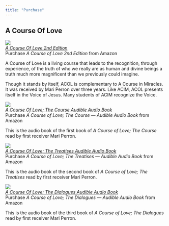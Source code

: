 ```yaml
---
title: "Purchase"
---
```


  <h2 class="ui center aligned icon header">
    <!-- <i class="book icon"></i> -->
    <div class="content">
      A Course Of Love
      <!-- <div class="sub header">On Amazon</div> -->
    </div>
  </h2>

  <div class="ui items">
    <div class="item">
      <a class="ui small image"
        href="https://www.amazon.com/Course-Love-Combined-Second/dp/1584696699?&_encoding=UTF8&tag=cmi0ff-20&linkCode=ur2&linkId=7d5dd837115fcaf19d3bba6418812048&camp=1789&creative=9325
" target="_blank">
        <img src="/t/acol/public/img/acol/acol2-big.jpg">
      </a>
      <div class="content">
        <a class="header" href="https://www.amazon.com/course-love-combined-second/dp/1584696699?&_encoding=UTF8&tag=cmi0ff-20&linkCode=ur2&linkId=7d5dd837115fcaf19d3bba6418812048&camp=1789&creative=9325
" target="_blank">
          <em>A Course Of Love 2nd Edition</em>
        </a>
        <div class="meta">
          <span>Purchase <em>A Course of Love 2nd Edition</em> from Amazon</span>
        </div>
        <div class="description">
          <p>
          A Course of Love is a living course that leads to the recognition, through experience, of the truth of who we really are as human and divine beings a truth much more magnificent than we previously could imagine.
          </p>
          <p>
          Though it stands by itself, ACOL is complementary to A Course in Miracles. It was received by Mari Perron over three years. Like ACIM, ACOL presents itself in the Voice of Jesus. Many students of ACIM recognize the Voice.
          </p>
        </div>
      </div>
    </div>
    <div class="item">
      <a class="ui small image" target="_blank"
        href="https://www.amazon.com/gp/product/B018RGP7GA?&_encoding=UTF8&tag=cmi0ff-20&linkCode=ur2&linkId=cba17a95aff246fdced78cffcd0cb37b&camp=1789&creative=9325
">
        <img src="/t/acol/public/img/acol/acol1-audio.jpg">
      </a>
      <div class="content">
        <a class="header" href="https://www.amazon.com/gp/product/B018RGP7GA?&_encoding=UTF8&tag=cmi0ff-20&linkCode=ur2&linkId=cba17a95aff246fdced78cffcd0cb37b&camp=1789&creative=9325
" target="_blank">
          <em>A Course Of Love; The Course Audible Audio Book</em>
        </a>
        <div class="meta">
          <span>Purchase <em>A Course of Love; The Course &mdash; Audible Audio Book</em> from Amazon</span>
        </div>
        <div class="description">
          <p>This is the audio book of the first book of <em>A Course of Love; The Course</em> read by first receiver Mari Perron.
          </p>
        </div>
      </div>
    </div>
    <div class="item">
      <a class="ui small image" target="_blank"
        href="https://www.amazon.com/Course-Love-Treatises/dp/B075JR7JJS?&_encoding=UTF8&tag=cmi0ff-20&linkCode=ur2&linkId=72179ec0cc2c1e450c3f90ef60dfb708&camp=1789&creative=9325
">
        <img src="/t/acol/public/img/acol/acol2-audio.jpg">
      </a>
      <div class="content">
        <a class="header" href="https://www.amazon.com/Course-Love-Treatises/dp/B075JR7JJS?&_encoding=UTF8&tag=cmi0ff-20&linkCode=ur2&linkId=72179ec0cc2c1e450c3f90ef60dfb708&camp=1789&creative=9325
" target="_blank">
          <em>A Course Of Love; The Treatises Audible Audio Book</em>
        </a>
        <div class="meta">
          <span>Purchase <em>A Course of Love; The Treatises &mdash; Audible Audio Book</em> from Amazon</span>
        </div>
        <div class="description">
          <p>This is the audio book of the second book of <em>A Course of Love; The Treatises</em> read by first receiver Mari Perron.
          </p>
        </div>
      </div>
    </div>
    <div class="item">
      <a class="ui small image" target="_blank"
        href="https://www.amazon.com/Course-Love-Dialogues/dp/B07SGL93MK?&_encoding=UTF8&tag=cmi0ff-20&linkCode=ur2&linkId=e4addf5f8049d5b6157e4e545b6aaf87&camp=1789&creative=9325
">
        <img src="/t/acol/public/img/acol/acol3-audio.jpg">
      </a>
      <div class="content">
        <a class="header" href="https://www.amazon.com/Course-Love-Dialogues/dp/B07SGL93MK?&_encoding=UTF8&tag=cmi0ff-20&linkCode=ur2&linkId=e4addf5f8049d5b6157e4e545b6aaf87&camp=1789&creative=9325
" target="_blank">
          <em>A Course Of Love; The Dialogues Audible Audio Book</em>
        </a>
        <div class="meta">
          <span>Purchase <em>A Course of Love; The Dialogues &mdash; Audible Audio Book</em> from Amazon</span>
        </div>
        <div class="description">
          <p>This is the audio book of the third book of <em>A Course of Love; The Dialogues</em> read by first receiver Mari Perron.
          </p>
        </div>
      </div>
    </div>
  </div>




